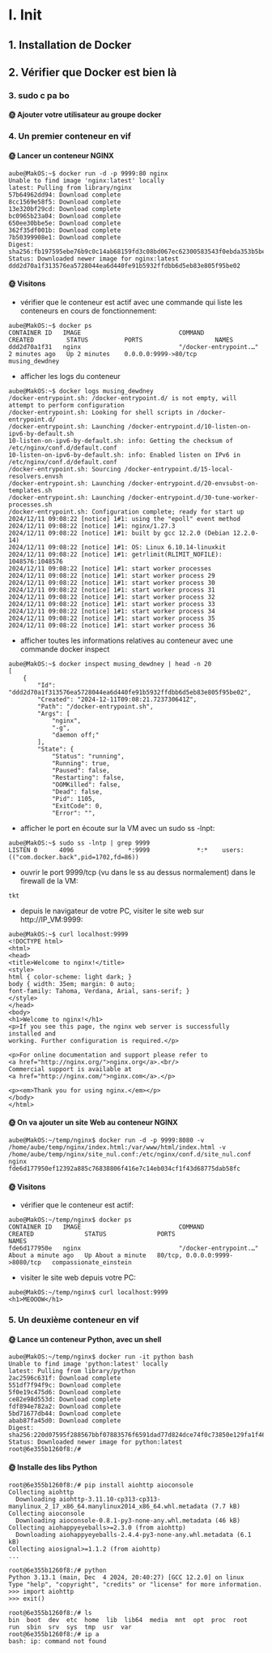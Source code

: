 # I. Init
## 1. Installation de Docker 
## 2. Vérifier que Docker est bien là
### 3. sudo c pa bo
#### 🌞 Ajouter votre utilisateur au groupe docker

### 4. Un premier conteneur en vif
#### 🌞 Lancer un conteneur NGINX
```
aube@MakOS:~$ docker run -d -p 9999:80 nginx
Unable to find image 'nginx:latest' locally
latest: Pulling from library/nginx
57b64962dd94: Download complete 
8cc1569e58f5: Download complete 
13e320bf29cd: Download complete 
bc0965b23a04: Download complete 
650ee30bbe5e: Download complete 
362f35df001b: Download complete 
7b50399908e1: Download complete 
Digest: sha256:fb197595ebe76b9c0c14ab68159fd3c08bd067ec62300583543f0ebda353b5be
Status: Downloaded newer image for nginx:latest
ddd2d70a1f313576ea5728044ea6d440fe91b5932ffdbb6d5eb83e805f95be02
```
#### 🌞 Visitons
- vérifier que le conteneur est actif avec une commande qui liste les conteneurs en cours de fonctionnement:
```
aube@MakOS:~$ docker ps
CONTAINER ID   IMAGE                           COMMAND                  CREATED         STATUS          PORTS                    NAMES
ddd2d70a1f31   nginx                           "/docker-entrypoint.…"   2 minutes ago   Up 2 minutes    0.0.0.0:9999->80/tcp     musing_dewdney
```
- afficher les logs du conteneur
```
aube@MakOS:~$ docker logs musing_dewdney
/docker-entrypoint.sh: /docker-entrypoint.d/ is not empty, will attempt to perform configuration
/docker-entrypoint.sh: Looking for shell scripts in /docker-entrypoint.d/
/docker-entrypoint.sh: Launching /docker-entrypoint.d/10-listen-on-ipv6-by-default.sh
10-listen-on-ipv6-by-default.sh: info: Getting the checksum of /etc/nginx/conf.d/default.conf
10-listen-on-ipv6-by-default.sh: info: Enabled listen on IPv6 in /etc/nginx/conf.d/default.conf
/docker-entrypoint.sh: Sourcing /docker-entrypoint.d/15-local-resolvers.envsh
/docker-entrypoint.sh: Launching /docker-entrypoint.d/20-envsubst-on-templates.sh
/docker-entrypoint.sh: Launching /docker-entrypoint.d/30-tune-worker-processes.sh
/docker-entrypoint.sh: Configuration complete; ready for start up
2024/12/11 09:08:22 [notice] 1#1: using the "epoll" event method
2024/12/11 09:08:22 [notice] 1#1: nginx/1.27.3
2024/12/11 09:08:22 [notice] 1#1: built by gcc 12.2.0 (Debian 12.2.0-14) 
2024/12/11 09:08:22 [notice] 1#1: OS: Linux 6.10.14-linuxkit
2024/12/11 09:08:22 [notice] 1#1: getrlimit(RLIMIT_NOFILE): 1048576:1048576
2024/12/11 09:08:22 [notice] 1#1: start worker processes
2024/12/11 09:08:22 [notice] 1#1: start worker process 29
2024/12/11 09:08:22 [notice] 1#1: start worker process 30
2024/12/11 09:08:22 [notice] 1#1: start worker process 31
2024/12/11 09:08:22 [notice] 1#1: start worker process 32
2024/12/11 09:08:22 [notice] 1#1: start worker process 33
2024/12/11 09:08:22 [notice] 1#1: start worker process 34
2024/12/11 09:08:22 [notice] 1#1: start worker process 35
2024/12/11 09:08:22 [notice] 1#1: start worker process 36
```
- afficher toutes les informations relatives au conteneur avec une commande docker inspect
```
aube@MakOS:~$ docker inspect musing_dewdney | head -n 20
[
    {
        "Id": "ddd2d70a1f313576ea5728044ea6d440fe91b5932ffdbb6d5eb83e805f95be02",
        "Created": "2024-12-11T09:08:21.723730641Z",
        "Path": "/docker-entrypoint.sh",
        "Args": [
            "nginx",
            "-g",
            "daemon off;"
        ],
        "State": {
            "Status": "running",
            "Running": true,
            "Paused": false,
            "Restarting": false,
            "OOMKilled": false,
            "Dead": false,
            "Pid": 1105,
            "ExitCode": 0,
            "Error": "",
```
- afficher le port en écoute sur la VM avec un sudo ss -lnpt:
```
aube@MakOS:~$ sudo ss -lntp | grep 9999
LISTEN 0      4096               *:9999             *:*    users:(("com.docker.back",pid=1702,fd=86)) 
```
- ouvrir le port 9999/tcp (vu dans le ss au dessus normalement) dans le firewall de la VM:
```
tkt
```
- depuis le navigateur de votre PC, visiter le site web sur http://IP_VM:9999:
```
aube@MakOS:~$ curl localhost:9999
<!DOCTYPE html>
<html>
<head>
<title>Welcome to nginx!</title>
<style>
html { color-scheme: light dark; }
body { width: 35em; margin: 0 auto;
font-family: Tahoma, Verdana, Arial, sans-serif; }
</style>
</head>
<body>
<h1>Welcome to nginx!</h1>
<p>If you see this page, the nginx web server is successfully installed and
working. Further configuration is required.</p>

<p>For online documentation and support please refer to
<a href="http://nginx.org/">nginx.org</a>.<br/>
Commercial support is available at
<a href="http://nginx.com/">nginx.com</a>.</p>

<p><em>Thank you for using nginx.</em></p>
</body>
</html>
```

#### 🌞 On va ajouter un site Web au conteneur NGINX
```
aube@MakOS:~/temp/nginx$ docker run -d -p 9999:8080 -v /home/aube/temp/nginx/index.html:/var/www/html/index.html -v /home/aube/temp/nginx/site_nul.conf:/etc/nginx/conf.d/site_nul.conf nginx
fde6d177950ef12392a885c76838806f416e7c14eb034cf1f43d68775dab58fc
```

#### 🌞 Visitons
- vérifier que le conteneur est actif:
```
aube@MakOS:~/temp/nginx$ docker ps
CONTAINER ID   IMAGE                           COMMAND                  CREATED              STATUS              PORTS                            NAMES
fde6d177950e   nginx                           "/docker-entrypoint.…"   About a minute ago   Up About a minute   80/tcp, 0.0.0.0:9999->8080/tcp   compassionate_einstein
```
- visiter le site web depuis votre PC:
```
aube@MakOS:~/temp/nginx$ curl localhost:9999
<h1>MEOOOW</h1>
```

### 5. Un deuxième conteneur en vif
#### 🌞 Lance un conteneur Python, avec un shell
```
aube@MakOS:~/temp/nginx$ docker run -it python bash
Unable to find image 'python:latest' locally
latest: Pulling from library/python
2ac2596c631f: Download complete 
551df7f94f9c: Download complete 
5f0e19c475d6: Download complete 
ce82e98d553d: Download complete 
fdf894e782a2: Download complete 
5bd71677db44: Download complete 
abab87fa45d0: Download complete 
Digest: sha256:220d07595f288567bbf07883576f6591dad77d824dce74f0c73850e129fa1f46
Status: Downloaded newer image for python:latest
root@6e355b1260f8:/# 
```
#### 🌞 Installe des libs Python
```
root@6e355b1260f8:/# pip install aiohttp aioconsole
Collecting aiohttp
  Downloading aiohttp-3.11.10-cp313-cp313-manylinux_2_17_x86_64.manylinux2014_x86_64.whl.metadata (7.7 kB)
Collecting aioconsole
  Downloading aioconsole-0.8.1-py3-none-any.whl.metadata (46 kB)
Collecting aiohappyeyeballs>=2.3.0 (from aiohttp)
  Downloading aiohappyeyeballs-2.4.4-py3-none-any.whl.metadata (6.1 kB)
Collecting aiosignal>=1.1.2 (from aiohttp)
...

root@6e355b1260f8:/# python
Python 3.13.1 (main, Dec  4 2024, 20:40:27) [GCC 12.2.0] on linux
Type "help", "copyright", "credits" or "license" for more information.
>>> import aiohttp
>>> exit()

root@6e355b1260f8:/# ls
bin  boot  dev	etc  home  lib	lib64  media  mnt  opt	proc  root  run  sbin  srv  sys  tmp  usr  var
root@6e355b1260f8:/# ip a
bash: ip: command not found
```